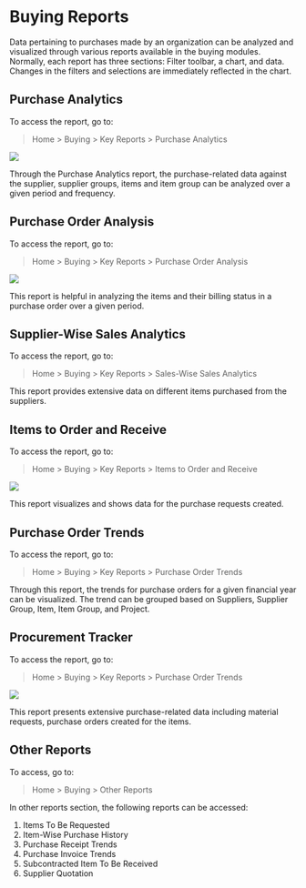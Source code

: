 
# Buying Reports



Data pertaining to purchases made by an organization can be analyzed and visualized through various reports available in the buying modules. Normally, each report has three sections: Filter toolbar, a chart, and data. Changes in the filters and selections are immediately reflected in the chart.


## Purchase Analytics


To access the report, go to:



> 
> Home > Buying > Key Reports > Purchase Analytics
> 
> 
> 


**![](https://lh3.googleusercontent.com/YeWWd_CUdg7qFfKBp8Igf7x3BmiiIx4I4VxthWAKsUztQAzs2M5DGintu3hga-jjceIc7_tmWJz31AC1jtAf_dypeBrw1eu0Z8KkdbwcchtY0dil9q0mS3bIf5r7svPjuwfBolZ_)**


Through the Purchase Analytics report, the purchase-related data against the supplier, supplier groups, items and item group can be analyzed over a given period and frequency.


## Purchase Order Analysis


To access the report, go to:



> 
> Home > Buying > Key Reports > Purchase Order Analysis
> 
> 
> 


**![](https://lh6.googleusercontent.com/VF0djPYAlxiKPxDYSXwlPyPEwlfrn1cPWTiL56R7I73O_7jNOd02fQhaUwqn_ym42U9zO_EMFIEZVSwez47HTxRXAZay00ylEgZ1Ez5Nw-L9mEBAgndV_3Ezc0RV6nqR7asyaHE-)**


This report is helpful in analyzing the items and their billing status in a purchase order over a given period.


## Supplier-Wise Sales Analytics


To access the report, go to:



> 
> Home > Buying > Key Reports > Sales-Wise Sales Analytics
> 
> 
> 


This report provides extensive data on different items purchased from the suppliers.


## Items to Order and Receive


To access the report, go to:



> 
> Home > Buying > Key Reports > Items to Order and Receive
> 
> 
> 


**![](https://lh6.googleusercontent.com/aGXBl5gIMHmYOxlTtxSGcXStqt7wjjZ2Md0hraw92F1Od7Jhqd-YQo08OlXenFlPC8SkHKH33Qsj9J3_joNzhq3m0AquqYnIIP31mGAIFKhJoaL0Axo5JOWkQhkQULAzhku_FvUh)**


This report visualizes and shows data for the purchase requests created.


## Purchase Order Trends


To access the report, go to:



> 
> Home > Buying > Key Reports > Purchase Order Trends
> 
> 
> 


Through this report, the trends for purchase orders for a given financial year can be visualized. The trend can be grouped based on Suppliers, Supplier Group, Item, Item Group, and Project.


## Procurement Tracker


To access the report, go to:



> 
> Home > Buying > Key Reports > Purchase Order Trends
> 
> 
> 


**![](https://lh6.googleusercontent.com/KDXr_t1kIkwl0w6kvdzSjAUUcgTSiegYgkkYy82Jyj8Af3HyjDl68y9IIqsJohldcexzwa56QuGE9P6uGgIxzTVWEW3pbx_3f0cBWRepeF-_OkebWwuvhsJhwIMK4FU0zAJuGTyP)**


This report presents extensive purchase-related data including material requests, purchase orders created for the items.


## Other Reports


To access, go to:



> 
> Home > Buying > Other Reports
> 
> 
> 


In other reports section, the following reports can be accessed:


1. Items To Be Requested
2. Item-Wise Purchase History
3. Purchase Receipt Trends
4. Purchase Invoice Trends
5. Subcontracted Item To Be Received
6. Supplier Quotation





